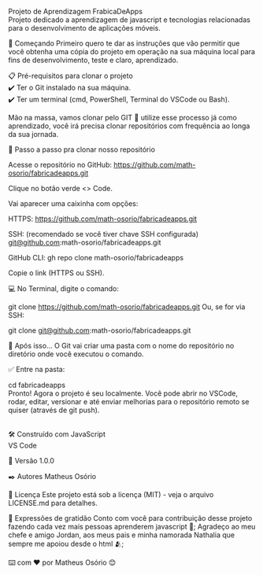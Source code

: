 Projeto de Aprendizagem FrabicaDeApps <br>
Projeto dedicado a aprendizagem de javascript e tecnologias relacionadas para o desenvolvimento de aplicações móveis.

🚀 Começando
Primeiro quero te dar as instruções que vão permitir que você obtenha uma cópia do projeto em operação na sua máquina local para fins de desenvolvimento, teste e claro, aprendizado.

📋 Pré-requisitos para clonar o projeto <br>
  ✔️ Ter o Git instalado na sua máquina.<br>
  ✔️ Ter um terminal (cmd, PowerShell, Terminal do VSCode ou Bash).

Mão na massa, vamos clonar pelo GIT 🔧 utilize esse processo já como aprendizado, você irá precisa clonar repositórios com frequência ao longa da sua jornada.


 
🔗 Passo a passo pra clonar nosso repositório

Acesse o repositório no GitHub: https://github.com/math-osorio/fabricadeapps.git

Clique no botão verde <> Code.

Vai aparecer uma caixinha com opções:

HTTPS:
https://github.com/math-osorio/fabricadeapps.git <br>

SSH: (recomendado se você tiver chave SSH configurada)
git@github.com:math-osorio/fabricadeapps.git

GitHub CLI: gh repo clone math-osorio/fabricadeapps

Copie o link (HTTPS ou SSH).

💻 No Terminal, digite o comando:

git clone https://github.com/math-osorio/fabricadeapps.git
Ou, se for via SSH:

git clone git@github.com:math-osorio/fabricadeapps.git


📂 Após isso...
O Git vai criar uma pasta com o nome do repositório no diretório onde você executou o comando.

✅ Entre na pasta:


cd fabricadeapps <br>
Pronto! Agora o projeto é seu localmente. Você pode abrir no VSCode, rodar, editar, versionar e até enviar melhorias para o repositório remoto se quiser (através de git push). <br><br>


🛠️ Construído com
JavaScript <br>
VS Code

📌 Versão
1.0.0

✒️ Autores
Matheus Osório

📄 Licença
Este projeto está sob a licença (MIT) - veja o arquivo LICENSE.md para detalhes.

🎁 Expressões de gratidão
Conto com você para contribuição desse projeto fazendo cada vez mais pessoas aprenderem javascript 📢;
Agradeço ao meu chefe e amigo Jordan, aos meus pais e minha namorada Nathalia que sempre me apoiou desde o html 🫂;

⌨️ com ❤️ por Matheus Osório 😊
